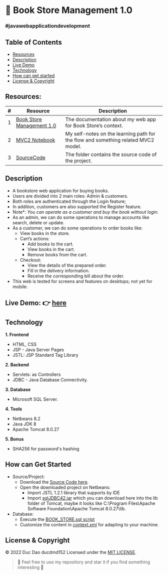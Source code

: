 # 🥪 Book Store Management 1.0
### #javawebapplicationdevelopment

## Table of Contents
- [Resources](#resources)
- [Description](#description)
- [Live Demo](#live-demo--here)
- [Technology](#technology)
- [How can get started](#how-can-get-started)
- [License & Copyright](#license--copyright)

## **Resources:**

| # | Resource | Description |
| --- | --- | --- |
| 1 | [Book Store Management 1.0](https://github.com/ducdmd152/BookStoreManagement_1.0) | The documentation about my web app for Book Store’s context. |
| 2 | [MVC2 Notebook](https://ducdmd152.github.io/PRJ301/PRJ301HandbookResources/MVC2%20a3c4b9344b0e4f0bb4711b98b5a9a6ed.html) | My self-notes on the learning path for the flow and something related MVC2 model. |
| 3 | [SourceCode](https://github.com/ducdmd152/BookStoreManagement_1.0/tree/main/SourceCode) | The folder contains the source code of the project. |

## Description

- A bookstore web application for buying books.
- Users are divided into 2 main roles: Admin & customers.
- Both roles are authenticated through the Login feature;
- In addition, customers are also supported the Register feature.
- Note*: *You can operate as a customer and buy the book without login.*
- As an admin, we can do some operations to manage accounts like search, delete or update.
- As a customer, we can do some operations to order books like:
    - View books in the store.
    - Cart’s actions:
        - Add books to the cart.
        - View books in the cart.
        - Remove books from the cart.
    - Checkout:
        - View the details of the prepared order. 
        - Fill in the delivery information.  
        - Receive the corresponding bill about the order.  
- This web is tested for screens and features on desktops; not yet for mobile.

## Live Demo: 👉 [here](https://youtu.be/2roK4iK80VU)

## Technology

**1. Frontend**

- HTML, CSS
- JSP - Java Server Pages
- JSTL: JSP Standard Tag Library

**2. Backend**

- Servlets: as Controllers
- JDBC - Java Database Connectivity.

**3. Database**

- Microsoft SQL Server.

**4. Tools**

- Netbeans 8.2
- Java JDK 8
- Apache Tomcat 8.0.27

**5. Bonus**
- SHA256 for password's hashing 

## How can Get Started

- Source/Project:
    - Download the [Source Code here](https://github.com/ducdmd152/BookStoreManagement_1.0/tree/main/SourceCode).
    - Open the downloaded project on Netbeans:
        - Import JSTL 1.2.1 library that supports by IDE
        - Import [sqlJDBC42.jar](https://github.com/ducdmd152/BookStoreManagement_1.0/blob/main/sqljdbc42.jarr) which you can download here into the lib folder of Tomcat,
        maybe it looks like C:\Program Files\Apache Software Foundation\Apache Tomcat 8.0.27\lib.
- Database:
    - Execute the [BOOK_STORE.sql script](https://github.com/ducdmd152/BookStoreManagement_1.0/blob/main/BOOK_STORE.sql)
    - Customize the content in [context.xml](https://github.com/ducdmd152/BookStoreManagement_1.0/blob/main/SourceCode/web/META-INF/context.xml) for adapting to your machine.
   

## License & Copyright
&copy; 2022 Duc Dao ducdmd152 Licensed under the [MIT LICENSE](https://github.com/ducdmd152/BookStoreManagement_1.0/blob/main/LICENSE).

> 🤟 Feel free to use my repository and star it if you find something interesting 🤟
